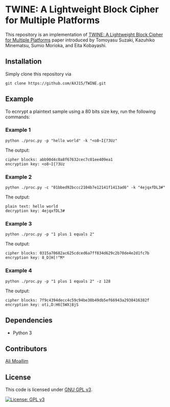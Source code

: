 # TWINE: A Lightweight Block Cipher for Multiple Platforms

This repository is an implementation of [TWINE: A Lightweight Block Cipher for Multiple Platforms](TWINE_A_Lightweight_Block_Cipher_for_Multiple_Platforms.pdf) paper introduced by Tomoyasu Suzaki, Kazuhiko Minematsu, Sumio Morioka, and Eita Kobayashi.

## Installation
Simply clone this repository via

	git clone https://github.com/AXJ15/TWINE.git

## Example
To ecnrypt a plaintext sample using a 80 bits size key, run the following commands:

### Example 1

	python ./proc.py -p "hello world" -k "<o8~I{?3Uz"

The output:

	cipher blocks: abb90d4c0a8f67632cec7c01ee409ea1
	encryption key: <o8~I{?3Uz

### Example 2

	python ./proc.py -c "01bbed92bccc2104b7e12141f1413ad6" -k "4ejqxfDL3#"

The output:

	plain text: hello world
	decryption key: 4ejqxfDL3#

### Example 3

	python ./proc.py -p "1 plus 1 equals 2"

The output:

	cipher blocks: 0315a70682ac625cdced6a7ff834d629c2b70de4e2d1fc7b
	encryption key: 8_D]H[!^M*

### Example 4

	python ./proc.py -p "1 plus 1 equals 2" -z 128

The output:

	cipher blocks: 7f9c4394decc4c59c94be30b49db5ef66943a2938416382f
	encryption key: oti,D:H6[5WX|8jS

## Dependencies
- Python 3

## Contributors

[Ali Moallim](mailto:axj.159@gmail.com)

## License
This code is licensed under [GNU GPL v3](https://www.gnu.org/licenses/gpl-3.0.en.html).

[![License: GPL v3](https://img.shields.io/badge/License-GPLv3-blue.svg)](https://www.gnu.org/licenses/gpl-3.0)
